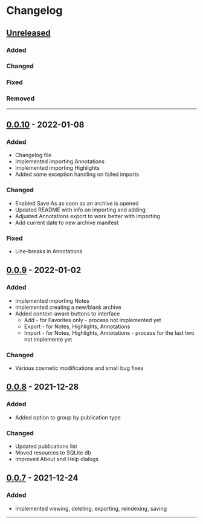 # Changelog

## [Unreleased]
### Added

### Changed

### Fixed

### Removed
____
## [0.0.10] - 2022-01-08
### Added
- Changelog file
- Implemented importing Annotations
- Implemented importing Highlights
- Added some exception handling on failed imports

### Changed

- Enabled Save As as soon as an archive is opened
- Updated README with info on importing and adding
- Adjusted Annotations export to work better with importing
- Add current date to new archive manifest

### Fixed

- Line-breaks in Annotations

## [0.0.9] - 2022-01-02
### Added
- Implemented importing Notes
- Implemented creating a new/blank archive
- Added context-aware buttons to interface
  - Add - for Favorites only - process not implemented yet
  - Export - for Notes, Highlights, Annotations
  - Import - for Notes, Highlights, Annotations - process for the last two not implemente yet

### Changed
- Various cosmetic modifications and small bug fixes

## [0.0.8] - 2021-12-28
### Added
- Added option to group by publication type

### Changed
- Updated publications list
- Moved resources to SQLite db
- Improved About and Help dialogs

## [0.0.7] - 2021-12-24
### Added
- Implemented viewing, deleting, exporting, reindexing, saving
____
[Unreleased]: https://gitlab.com/erykj/jwlmanager
[0.0.10]:https://gitlab.com/erykj/jwlmanager/-/releases/v0.0.10
[0.0.9]:https://gitlab.com/erykj/jwlmanager/-/releases/v0.0.9
[0.0.8]: https://gitlab.com/erykj/jwlmanager/-/releases/v0.0.8
[0.0.7]: https://gitlab.com/erykj/jwlmanager/-/releases/v0.0.7
